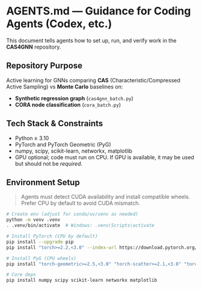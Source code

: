 # AGENTS.md — Guidance for Coding Agents (Codex, etc.)

This document tells agents how to set up, run, and verify work in the **CAS4GNN** repository.

## Repository Purpose
Active learning for GNNs comparing **CAS** (Characteristic/Compressed Active Sampling) vs **Monte Carlo** baselines on:
- **Synthetic regression graph** (`cas4gnn_batch.py`)
- **CORA node classification** (`cora_batch.py`)

## Tech Stack & Constraints
- Python ≥ 3.10
- PyTorch and PyTorch Geometric (PyG)
- numpy, scipy, scikit-learn, networkx, matplotlib
- GPU optional; code must run on CPU. If GPU is available, it may be used but should not be *required*.

## Environment Setup

> Agents must detect CUDA availability and install compatible wheels. Prefer CPU by default to avoid CUDA mismatch.

```bash
# Create env (adjust for conda/uv/venv as needed)
python -m venv .venv
. .venv/bin/activate  # Windows: .venv\Scripts\activate

# Install PyTorch (CPU by default)
pip install --upgrade pip
pip install "torch>=2.2,<3.0" --index-url https://download.pytorch.org/whl/cpu

# Install PyG (CPU wheels)
pip install "torch-geometric>=2.5,<3.0" "torch-scatter>=2.1,<3.0" "torch-sparse>=0.6,<1.0" "torch-cluster>=1.6,<2.0" "torch-spline-conv>=1.2,<2.0" -f https://data.pyg.org/whl/torch-2.2.0+cpu.html

# Core deps
pip install numpy scipy scikit-learn networkx matplotlib
